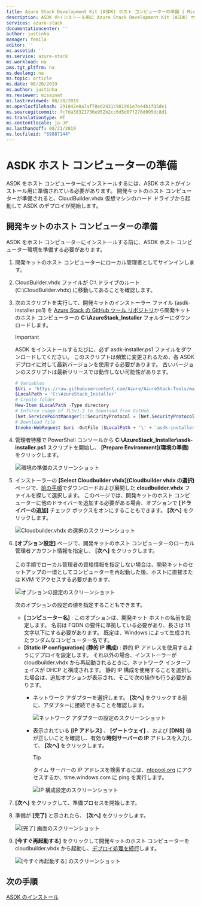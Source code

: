 ```yaml
---
title: Azure Stack Development Kit (ASDK) ホスト コンピューターの準備 | Microsoft Docs
description: ASDK のインストール用に Azure Stack Development Kit (ASDK) ホスト コンピューターを準備する方法について説明します。
services: azure-stack
documentationcenter: ''
author: justinha
manager: femila
editor: ''
ms.assetid: ''
ms.service: azure-stack
ms.workload: na
pms.tgt_pltfrm: na
ms.devlang: na
ms.topic: article
ms.date: 08/20/2019
ms.author: justinha
ms.reviewer: misainat
ms.lastreviewed: 08/20/2019
ms.openlocfilehash: 291042e0a7af78ed2431c901901e7e44b1f05de1
ms.sourcegitcommit: fc7da38321736e952b2cc6d5d07f276d095dc8d1
ms.translationtype: HT
ms.contentlocale: ja-JP
ms.lasthandoff: 08/21/2019
ms.locfileid: "69887144"
---
```

# <a name="prepare-the-asdk-host-computer"></a>ASDK ホスト コンピューターの準備
ASDK をホスト コンピューターにインストールするには、ASDK ホストがインストール用に準備されている必要があります。 開発キットのホスト コンピューターが準備されると、CloudBuilder.vhdx 仮想マシンのハード ドライブから起動して ASDK のデプロイが開始します。

## <a name="prepare-the-development-kit-host-computer"></a>開発キットのホスト コンピューターの準備
ASDK をホスト コンピューターにインストールする前に、ASDK ホスト コンピューター環境を準備する必要があります。
1. 開発キットのホスト コンピューターにローカル管理者としてサインインします。
2. CloudBuilder.vhdx ファイルが C:\ ドライブのルート (C:\CloudBuilder.vhdx) に移動してあることを確認します。
3. 次のスクリプトを実行して、開発キットのインストーラー ファイル (asdk-installer.ps1) を [Azure Stack の GitHub ツール リポジトリ](https://github.com/Azure/AzureStack-Tools)から開発キットのホスト コンピューターの **C:\AzureStack_Installer** フォルダーにダウンロードします。

   > [!IMPORTANT]
   > ASDK をインストールするたびに、必ず asdk-installer.ps1 ファイルをダウンロードしてください。 このスクリプトは頻繁に変更されるため、各 ASDK デプロイに対して最新バージョンを使用する必要があります。 古いバージョンのスクリプトは最新リリースでは動作しない可能性があります。

   ```powershell
   # Variables
   $Uri = 'https://raw.githubusercontent.com/Azure/AzureStack-Tools/master/Deployment/asdk-installer.ps1'
   $LocalPath = 'C:\AzureStack_Installer'
   # Create folder
   New-Item $LocalPath -Type directory
   # Enforce usage of TLSv1.2 to download from GitHub
   [Net.ServicePointManager]::SecurityProtocol = [Net.SecurityProtocolType]::Tls12
   # Download file
   Invoke-WebRequest $uri -OutFile ($LocalPath + '\' + 'asdk-installer.ps1')
   ```

4. 管理者特権で PowerShell コンソールから **C:\AzureStack_Installer\asdk-installer.ps1** スクリプトを開始し、 **[Prepare Environment]\(環境の準備\)** をクリックします。

    ![環境の準備のスクリーンショット](media/asdk-prepare-host/1.PNG) 

5. インストーラーの **[Select Cloudbuilder vhdx]\(Cloudbuilder vhdx の選択\)** ページで、[前の手順](asdk-download.md)でダウンロードおよび展開した **cloudbuilder.vhdx** ファイルを探して選択します。 このページでは、開発キットのホスト コンピューターに他のドライバーを追加する必要がある場合、オプションで **[ドライバーの追加]** チェック ボックスをオンにすることもできます。 **[次へ]** をクリックします。  

    ![Cloudbuilder.vhdx の選択のスクリーンショット](media/asdk-prepare-host/2.PNG)

6. **[オプション設定]** ページで、開発キットのホスト コンピューターのローカル管理者アカウント情報を指定し、 **[次へ]** をクリックします。<br><br>この手順でローカル管理者の資格情報を指定しない場合は、開発キットのセットアップの一環としてコンピューターを再起動した後、ホストに直接または KVM でアクセスする必要があります。

   ![オプションの設定のスクリーンショット](media/asdk-prepare-host/3.PNG)

    次のオプションの設定の値を指定することもできます。
    - **[コンピューター名]** : このオプションは、開発キット ホストの名前を設定します。 名前は FQDN の要件に準拠している必要があり、長さは 15 文字以下にする必要があります。 既定は、Windows によって生成されたランダムなコンピューター名です。
    - **[Static IP configuration] (静的 IP 構成)** : 静的 IP アドレスを使用するようにデプロイを設定します。 それ以外の場合、インストーラーが cloudbuilder.vhdx から再起動されるときに、ネットワーク インターフェイスが DHCP と構成されます。 静的 IP 構成を使用することを選択した場合は、追加オプションが表示され、そこで次の操作も行う必要があります。
      - ネットワーク アダプターを選択します。 **[次へ]** をクリックする前に、アダプターに接続できることを確認します。

        ![ネットワーク アダプターの設定のスクリーンショット](media/asdk-prepare-host/step-four-network-adapter.png)

      - 表示されている **[IP アドレス]** 、 **[ゲートウェイ]** 、および **[DNS]** 値が正しいことを確認し、有効な**時刻サーバーの IP** アドレスを入力して、 **[次へ]** をクリックします。

        >[!TIP]
        >タイム サーバーの IP アドレスを検索するには、[ntppool.org](https://www.ntppool.org/) にアクセスするか、time.windows.com に ping を実行します。 

        ![IP 構成設定のスクリーンショット](media/asdk-prepare-host/step-five-host-ip-config.png)

7. **[次へ]** をクリックして、準備プロセスを開始します。
8. 準備が **[完了]** と示されたら、 **[次へ]** をクリックします。

    ![[完了] 画面のスクリーンショット](media/asdk-prepare-host/4.PNG)

9. **[今すぐ再起動する]** をクリックして開発キットのホスト コンピューターを cloudbuilder.vhdx から起動し、[デプロイ処理を続行](asdk-install.md)します。

    ![[今すぐ再起動する] のスクリーンショット](media/asdk-prepare-host/5.PNG)


## <a name="next-steps"></a>次の手順
[ASDK のインストール](asdk-install.md)
